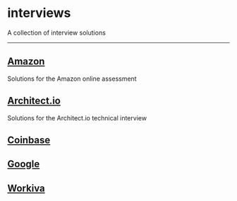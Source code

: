 # interviews

A collection of interview solutions

---

## [Amazon](./amazon)
Solutions for the Amazon online assessment

## [Architect.io](./architect_io)
Solutions for the Architect.io technical interview

## [Coinbase](./coinbase)

## [Google](./google)

## [Workiva](./workiva)
